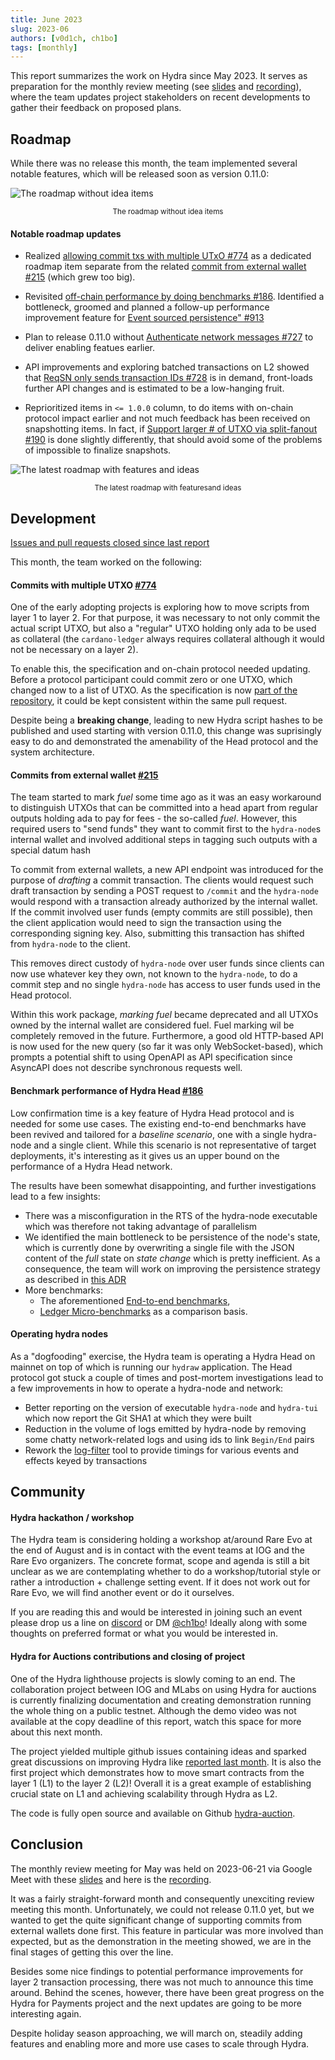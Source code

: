 ```yaml
---
title: June 2023
slug: 2023-06
authors: [v0d1ch, ch1bo]
tags: [monthly]
---
```


This report summarizes the work on Hydra since May 2023. It serves as
preparation for the monthly review meeting (see [slides][slides] and
[recording][recording]), where the team updates project stakeholders on recent
developments to gather their feedback on proposed plans.

## Roadmap

While there was no release this month, the team implemented several notable
features, which will be released soon as version 0.11.0:

![The roadmap without idea items](./img/2023-06-roadmap-ex-ideas.png) <small><center>The roadmap without idea items</center></small>

#### Notable roadmap updates

- Realized [allowing commit txs with multiple UTxO
  #774](https://github.com/input-output-hk/hydra/pull/774) as a dedicated roadmap
  item separate from the related [commit from external wallet
  #215](https://github.com/input-output-hk/hydra/issues/215) (which grew too
  big).

- Revisited [off-chain performance by doing benchmarks
  #186](https://github.com/input-output-hk/hydra/issues/186). Identified a
  bottleneck, groomed and planned a follow-up performance improvement feature
  for [Event sourced persistence"
  #913](https://github.com/input-output-hk/hydra/issues/913)

- Plan to release 0.11.0 without [Authenticate network messages
  #727](https://github.com/input-output-hk/hydra/issues/727) to deliver enabling
  featues earlier.

- API improvements and exploring batched transactions on L2 showed that [ReqSN
  only sends transaction IDs
  #728](https://github.com/input-output-hk/hydra/issues/728) is in demand,
  front-loads further API changes and is estimated to be a low-hanging fruit.

- Reprioritized items in `<= 1.0.0` column, to do items with on-chain protocol
  impact earlier and not much feedback has been received on snapshotting items. In
  fact, if [Support larger # of UTXO via split-fanout
  #190](https://github.com/input-output-hk/hydra/issues/190) is done slightly
  differently, that should avoid some of the problems of impossible to finalize
  snapshots.

![The latest roadmap with features and ideas](./img/2023-06-roadmap.png) <small><center>The latest roadmap with featuresand ideas</center></small>

## Development

[Issues and pull requests closed since last
report](https://github.com/input-output-hk/hydra/issues?q=is%3Aclosed+sort%3Aupdated-desc+closed%3A2023-05-24..2023-06-22)

This month, the team worked on the following:

#### Commits with multiple UTXO [#774](https://github.com/input-output-hk/hydra/pull/774)

One of the early adopting projects is exploring how to move scripts from layer 1
to layer 2. For that purpose, it was necessary to not only commit the actual
script UTXO, but also a "regular" UTXO holding only ada to be used as collateral
(the `cardano-ledger` always requires collateral although it would not be
necessary on a layer 2).

To enable this, the specification and on-chain protocol needed updating. Before
a protocol participant could commit zero or one UTXO, which changed now to a
list of UTXO. As the specification is now [part of the
repository](/monthly/2023-04#versioned-docs-and-specification), it could be kept
consistent within the same pull request.

Despite being a **breaking change**, leading to new Hydra script hashes to be
published and used starting with version 0.11.0, this change was suprisingly
easy to do and demonstrated the amenability of the Head protocol and the system
architecture.

#### Commits from external wallet [#215](https://github.com/input-output-hk/hydra/issues/215)

The team started to mark _fuel_ some time ago as it was an easy workaround to
distinguish UTXOs that can be committed into a head apart from regular outputs
holding ada to pay for fees - the so-called _fuel_. However, this required users
to "send funds" they want to commit first to the `hydra-node`s internal wallet
and involved additional steps in tagging such outputs with a special datum hash

To commit from external wallets, a new API endpoint was introduced for the
purpose of _drafting_ a commit transaction. The clients would request such draft
transaction by sending a POST request to `/commit` and the `hydra-node` would
respond with a transaction already authorized by the internal wallet. If the
commit involved user funds (empty commits are still possible), then the client
application would need to sign the transaction using the corresponding signing
key. Also, submitting this transaction has shifted from `hydra-node` to the
client.

This removes direct custody of `hydra-node` over user funds since clients can
now use whatever key they own, not known to the `hydra-node`, to do a commit
step and no single `hydra-node` has access to user funds used in the Head
protocol.

Within this work package, _marking fuel_ became deprecated and all UTXOs owned
by the internal wallet are considered fuel. Fuel marking wil be completely
removed in the future. Furthermore, a good old HTTP-based API is now used
for the new query (so far it was only WebSocket-based), which prompts a
potential shift to using OpenAPI as API specification since AsyncAPI does not
describe synchronous requests well.

#### Benchmark performance of Hydra Head [#186](https://github.com/input-output-hk/hydra/issues/215)

Low confirmation time is a key feature of Hydra Head protocol and is
needed for some use cases. The existing end-to-end 
benchmarks have been revived and tailored for a _baseline scenario_, one with a
single hydra-node and a single client. While this scenario is not
representative of target deployments, it's interesting as it gives us
an upper bound on the performance of a Hydra Head network.

The results have been somewhat disappointing, and further investigations lead to a few insights:

- There was a misconfiguration in the RTS of the hydra-node executable
  which was therefore not taking advantage of parallelism
- We identified the main bottleneck to be persistence of the node's
  state, which is currently done by overwriting a single file with the
  JSON content of the _full_ state on _state change_ which is pretty
  inefficient. As a consequence, the team will work on improving the
  persistence strategy as described in [this
  ADR](https://github.com/input-output-hk/hydra/pull/940)
- More benchmarks:
  - The aforementioned [End-to-end benchmarks](https://hydra.family/head-protocol/benchmarks/end-to-end-benchmarks),
  - [Ledger Micro-benchmarks](https://hydra.family/head-protocol/benchmarks/ledger) as a comparison basis.

#### Operating hydra nodes

As a "dogfooding" exercise, the Hydra team is operating a Hydra Head
on mainnet on top of which is running our `hydraw` application. 
The Head protocol got stuck a couple of times and
post-mortem investigations lead to a few improvements in how to
operate a hydra-node and network:

- Better reporting on the version of executable `hydra-node` and
  `hydra-tui` which now report the Git SHA1 at which they were built
- Reduction in the volume of logs emitted by hydra-node by removing
  some chatty network-related logs and using ids to link `Begin/End`
  pairs
- Rework the
  [log-filter](https://github.com/input-output-hk/hydra/blob/35f2964ba6d4a780a5f8e669f1afce565a492cec/hydra-cluster/exe/log-filter/Main.hs#L34)
  tool to provide timings for various events and effects keyed by
  transactions

## Community

#### Hydra hackathon / workshop

The Hydra team is considering holding a workshop at/around Rare Evo at the end
of August and is in contact with the event teams at IOG and the Rare Evo
organizers. The concrete format, scope and agenda is still a bit unclear as we
are contemplating whether to do a workshop/tutorial style or rather a
introduction + challenge setting event. If it does not work out for Rare Evo, we
will find another event or do it ourselves.

If you are reading this and would be interested in joining such an event please
drop us a line on [discord](https://discord.gg/Qq5vNTg9PT) or DM
[@ch1bo](https://twitter.com/ch1bo_)! Ideally along with some thoughts on
preferred format or what you would be interested in.

#### Hydra for Auctions contributions and closing of project

One of the Hydra lighthouse projects is slowly coming to an end. The
collaboration project between IOG and MLabs on using Hydra for auctions is
currently finalizing documentation and creating demonstration running the whole
thing on a public testnet. Although the demo video was not available at the copy
deadline of this report, watch this space for more about this next
month.

The project yielded multiple github issues containing ideas and sparked great
discussions on improving Hydra like [reported last
month](/monthly/2023-05#hydrozoa-850). It is
also the first project which demonstrates how to move smart contracts from the
layer 1 (L1) to the layer 2 (L2)! Overall it is a great example of establishing
crucial state on L1 and achieving scalability through Hydra as L2.

The code is fully open source and available on Github
[hydra-auction](https://github.com/mlabs-haskell/hydra-auction/).

## Conclusion

The monthly review meeting for May was held on 2023-06-21 via Google Meet with
these [slides][slides] and here is the [recording][recording].

It was a fairly straight-forward month and consequently unexciting review meeting
this month. Unfortunately, we could not release 0.11.0 yet, but we wanted to get
the quite significant change of supporting commits from external wallets done
first. This feature in particular was more involved than expected, but as the
demonstration in the meeting showed, we are in the final stages of getting this
over the line.

Besides some nice findings to potential performance improvements for layer 2
transaction processing, there was not much to announce this time around. Behind
the scenes, however, there have been great progress on the Hydra for Payments
project and the next updates are going to be more interesting again.

Despite holiday season approaching, we will march on, steadily adding features
and enabling more and more use cases to scale through Hydra.

[slides]: https://docs.google.com/presentation/d/1TVzjaFKXBi9DAugSd2L8MSUSZGIU9EjTmwf6yccckPI
[recording]: https://drive.google.com/file/d/1_N6b4RDe579TgLawiJzbE0NLofD3ljE6/view
